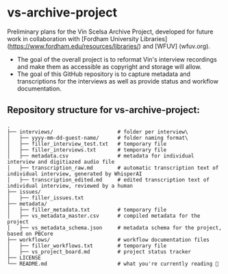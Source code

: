 # vs-archive-project

Preliminary plans for the Vin Scelsa Archive Project, developed for future work in collaboration with [Fordham University Libraries] (https://www.fordham.edu/resources/libraries/) and [WFUV] (wfuv.org). 
- The goal of the overall project is to reformat Vin's interview recordings and make them as accessible as copyright and storage will allow. 
- The goal of this GitHub repository is to capture metadata and transcriptions for the interviews as well as provide status and workflow documentation.

## Repository structure for vs-archive-project:
````
.
├── interviews/                     # folder per interview\ 
│   ├── yyyy-mm-dd-guest-name/      # folder naming format\ 
│   ├── filler_interview_test.txt   # temporary file 
│   ├── filler_interviews.txt       # temporary file
│   ├── metadata.csv                # metadata for individual interview and digitiazed audio file
│   ├── transcription_raw.md        # automatic transcription text of individual interview, generated by WhisperAI
│   ├── transcription_edited.md     # edited transcription text of individual interview, reviewed by a human
├── issues/
│   ├── filler_issues.txt
├── metadata/                           
│   ├── filler_metadata.txt         # temporary file
│   ├── vs_metadata_master.csv      # compiled metadata for the project
│   ├── vs_metadata_schema.json     # metadata schema for the project, based on PBCore
├── workflows/                      # workflow documentation files
│   ├── filler_workflows.txt        # temporary file
│   ├── vs_project_board.md         # project status tracker
├── LICENSE
└── README.md                       # what you're currently reading 🙂
